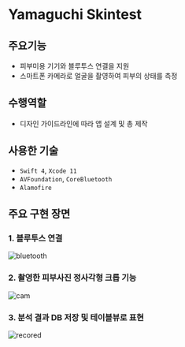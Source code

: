 # Yamaguchi Skintest

## 주요기능

- 피부미용 기기와 블루투스 연결을 지원 
- 스마트폰 카메라로 얼굴을 촬영하여 피부의 상태를 측정

## 수행역할
- 디자인 가이드라인에 따라 앱 설계 및 총 제작

## 사용한 기술
- `Swift 4`, `Xcode 11`
- `AVFoundation`, `CoreBluetooth`
- `Alamofire`

## 주요 구현 장면

### 1. 블루투스 연결
![bluetooth](https://user-images.githubusercontent.com/42457589/132481152-c9398231-6f63-49e2-b6a8-67f7084061ee.gif)

### 2. 촬영한 피부사진 정사각형 크롭 기능
![cam](https://user-images.githubusercontent.com/42457589/132481160-308a01dc-cd5c-42d9-90f3-0d6b0a7e29e2.gif)

### 3. 분석 결과 DB 저장 및 테이블뷰로 표현 
![recored](https://user-images.githubusercontent.com/42457589/132481165-550d1a45-7dba-4620-bc23-6209699cd766.gif)


